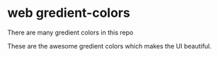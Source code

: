 # web gredient-colors
There are many gredient colors in this repo

These are the awesome gredient colors which makes the UI beautiful.
